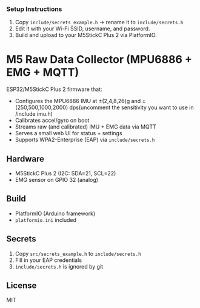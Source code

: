 ### Setup Instructions

1. Copy `include/secrets_example.h` → rename it to `include/secrets.h`
2. Edit it with your Wi-Fi SSID, username, and password.
3. Build and upload to your M5StickC Plus 2 via PlatformIO.


# M5 Raw Data Collector (MPU6886 + EMG + MQTT)


ESP32/M5StickC Plus 2 firmware that:
- Configures the MPU6886 IMU at ±(2,4,8,26)g and ±(250,500,1000,2000) dps(uncomment the sensitivity you want to use in /include imu.h) 
- Calibrates accel/gyro on boot
- Streams raw (and calibrated) IMU + EMG data via MQTT
- Serves a small web UI for status + settings
- Supports WPA2-Enterprise (EAP) via `include/secrets.h`

## Hardware
- M5StickC Plus 2 (I2C: SDA=21, SCL=22)
- EMG sensor on GPIO 32 (analog)

## Build
- PlatformIO (Arduino framework)
- `platformio.ini` included

## Secrets
1. Copy `src/secrets_example.h` to `include/secrets.h`
2. Fill in your EAP credentials
3. `include/secrets.h` is ignored by git

## License
MIT
